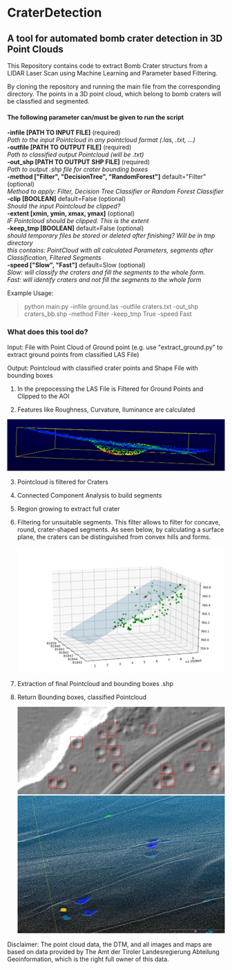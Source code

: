 # CraterDetection

<h2> A tool for automated bomb crater detection in 3D Point Clouds</h2>

<p>This Repository contains code to extract Bomb Crater structurs from a LIDAR Laser Scan using Machine Learning and Parameter based Filtering.</p>

<p>By cloning the repository and running the main file from the corresponding directory. The points in a 3D point cloud, which belong to bomb craters will be classfied and segmented.</p>

<h4>The following parameter can/must be given to run the script</h4>


 **-infile     [PATH TO INPUT FILE]** (required)<br>
               *Path to the input Pointcloud in any pointcloud format (.las, .txt, ...)*<br>
 **-outfile    [PATH TO OUTPUT FILE]** (required)<br>
                *Path to classified output Pointcloud (will be .txt)*<br>
 **-out_shp    [PATH TO OUTPUT SHP FILE]** (required)<br>
                *Path to output .shp file for crater bounding boxes*<br>
 **-method     ["Filter", "DecisionTree", "RandomForest"]** default="Filter" (optional)<br>
                *Method to apply: Filter, Decision Tree Classifier or Random Forest Classifier*<br>
 **-clip      [BOOLEAN]** default=False (optional)<br>
                 *Should the input Pointcloud be clipped?*<br>
 **-extent     [xmin, ymin, xmax, ymax]** (optional)<br>
                  *IF Pointcloud should be clipped. This is the extent*<br>
 **-keep_tmp   [BOOLEAN]** default=False (optional)<br>
                  *should temporary files be stored or deleted after finishing? Will be in tmp directory*<br>
                  *this contains: PointCloud with all calculated Parameters, segments after Classification, Filtered Segments*<br>
 **-speed      ["Slow", "Fast"]** default=Slow (optional)<br>
                  *Slow: will classify the craters and fill the segments to the whole form.*<br>
                  *Fast: will identify craters and not fill the segments to the whole form*<br>

Example Usage:


> python main.py -infile ground.las -outfile craters.txt -out_shp craters_bb.shp -method Filter -keep_tmp True -speed Fast


<h3> What does this tool do? </h3>
<p>
Input: File with Point Cloud of Ground point (e.g. use "extract_ground.py" to extract ground points from classified LAS File)</p>
<p>Output: Pointcloud with classified crater points and Shape File with bounding boxes
</p>

1. In the prepocessing the LAS File is Filtered for Ground Points and Clipped to the AOI

2. Features like Roughness, Curvature, Iluminance are calculated
    
![Alt text](/images/roughness_3_seite.PNG?raw=true "Optional Title")

3. Pointcloud is filtered for Craters

4. Connected Component Analysis to build segments

5. Region growing to extract full crater

6. Filtering for unsuitable segments. This filter allows to filter for concave, round, crater-shaped segments. As seen below, by calculating a surface plane, the craters can be distinguished from convex hills and forms.
    
    ![Alt text](/images/plane_in_points.PNG?raw=true "Optional Title")

7. Extraction of final Pointcloud and bounding boxes .shp
    
8. Return Bounding boxes, classified Pointcloud

    ![Alt text](/images/bounding_boxes.jpg?raw=true "Optional Title")
    ![Alt text](/images/filter_example_2.PNG?raw=true "Optional Title")
 
<p> Disclaimer:
The point cloud data, the DTM, and all images and maps are based on data provided by The Amt der Tiroler Landesregierung Abteilung Geoinformation, which is the right full owner of this data.
</p>
